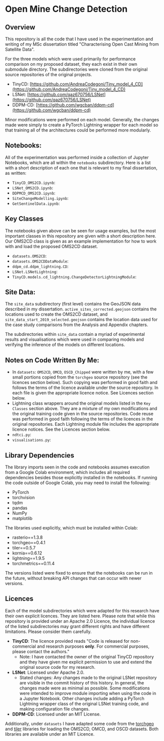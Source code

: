 # Open Mine Change Detection

## Overview

This repository is all the code that I have used in the experimentation and writing of my MSc dissertation titled "Characterising Open Cast Mining
from Satellite Data". 

For the three models which were used primarily for performance comparison on my proposed dataset, they each exist in their own submodule directory. The subdirectories were cloned from the original source repositories of the original projects.

- TinyCD:  [https://github.com/AndreaCodegoni/Tiny_model_4_CD](https://github.com/AndreaCodegoni/Tiny_model_4_CD)
- LSNet: [https://github.com/qaz670756/LSNet](https://github.com/qaz670756/LSNet)
- DDPM-CD: [https://github.com/wgcban/ddpm-cd](https://github.com/wgcban/ddpm-cd)

Minor modifications were performed on each model. Generally, the changes made were simply to create a PyTorch Lightning wrapper for each model so that training all of the architectures could be performed more modularly. 

## Notebooks: 

All of the experimentation was performed inside a collection of Jupyter Notebooks, which are all within the `notebooks` subdirectory. Here is a list with a short description of each one that is relevant to my final dissertation, as written:

- `TinyCD_OMS2CD.ipynb`:
- `LSNet_OMS2CD.ipynb`:
- `DDPMCD_OMS2CD.ipynb`:
- `SiteChangeModelling.ipynb`:
- `GetSentinelData.ipynb`:

## Key Classes

The notebooks given above can be seen for usage examples, but the most important classes in this repository are given with a short description here. Our OMS2CD class is given as an example implementation for how to work with and load the proposed OMS2CD dataset.

- `datasets.OMS2CD`: 
- `datasets.OMS2CDDataModule`:
- `ddpm_cd.ddpm_lightning.CD`:
- `LSNet.LSNetLightning`:
- `TinyCD.models.cd_lightning.ChangeDetectorLightningModule`:

## Site Data: 

The `site_data` subdirectory (first level) contains the GeoJSON data described in my dissertation. `active_sites_corrected.geojson` contains the locations used to create the OMS2CD dataset, and `site_data_start_2019_selected.geojson` contains the location data used for the case study comparisons from the Analysis and Appendix chapters.

The subdirectories within `site_data` contain a myriad of experimental results and visualisations which were used in comparing models and verifying the inference of the models on different locations.

## Notes on Code Written By Me:

- In `datasets`: `OMS2CD`, `OMCD`, `OSCD_Chipped` were written by me, with a few small portions copied from the `torchgeo` source repository (see the licences section below). Such copying was performed in good faith and follows the terms of the licence available under the source repository. In each file is given the appropriate licence notice. See Licences section below.
- Lightning class wrappers around the original models listed in the `Key Classes` section above. They are a mixture of my own modifications and the original training code given in the source repositories. Code reuse was performed in good faith following the terms of the licences in the original repositories. Each Lightning module file includes the appropriate licence notices. See the Licences section below.
- `ndtci.py`:
- `visualisations.py`:

## Library Dependencies

The library imports seen in the code and notebooks assumes execution from a Google Colab environment, which includes all required dependencies besides those explicitly installed in the notebooks. If running the code outside of Google Colab, you may need to install the following: 
- PyTorch
- torchvision
- tqdm
- pandas
- NumPy
- matplotlib

The libraries used explicitly, which must be installed within Colab: 
- rasterio==1.3.8
- torchgeo==0.4.1
- tiler==0.5.7
- kornia==0.6.12
- lightning==1.9.5
- torchmetrics==0.11.4

The versions listed were fixed to ensure that the notebooks can be run in the future, without breaking API changes that can occur with newer versions. 

## Licences

Each of the model subdirectories which were adapted for this research have their own explicit licences. They are listed here. Please note that while this repository is provided under an Apache 2.0 Licence, the individual licence of the listed subdirectories may grant different rights and have different limitations. Please consider them carefully.

- **TinyCD**: The licence provided reads "Code is released for non-commercial and research purposes **only**. For commercial purposes, please contact the authors." 
  - Note: I have contacted the owner of the original TinyCD repository and they have given me explicit permission to use and extend the original source code for my research.
- **LSNet**: Licensed under Apache 2.0. 
  - Stated changes: Any changes made to the original LSNet repository are visible in the commit history of this history. In general, the changes made were as minimal as possible. Some modifications were intended to improve module importing when using the code in a Jupyter Notebook. Other changes include adding a PyTorch Lightning wrapper class of the original LSNet training code, and making configuration file changes.
- **DDPM-CD**: Licensed under an MIT License.

Additionally, under `datasets` I have adapted some code from the [torchgeo](https://github.com/microsoft/torchgeo) and [tiler](https://github.com/the-lay/tiler) libraries for loading the OMS2CD, OMCD, and OSCD datasets. Both libraries are available under an MIT Licence.
